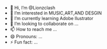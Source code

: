 - 👋 Hi, I’m @Lionzclash
- 👀 I’m interested in MUSIC,ART,AND DESGIN
- 🌱 I’m currently learning Adobe Ilustrator
- 💞️ I’m looking to collaborate on ...
- 📫 How to reach me ...
- 😄 Pronouns: ...
- ⚡ Fun fact: ...

<!---
Lionzclash/Lionzclash is a ✨ special ✨ repository because its `README.md` (this file) appears on your GitHub profile.
You can click the Preview link to take a look at your changes.
--->
